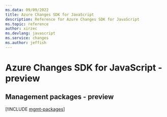 ```yaml
---
ms.data: 09/09/2022
title: Azure Changes SDK for JavaScript
description: Reference for Azure Changes SDK for JavaScript
ms.topic: reference
author: xirzec
ms.devlang: javascript
ms.service: changes
ms.author: jeffish
---
```

# Azure Changes SDK for JavaScript - preview

## Management packages - preview
[!INCLUDE [mgmt-packages](changes-mgmt-index.md)]
